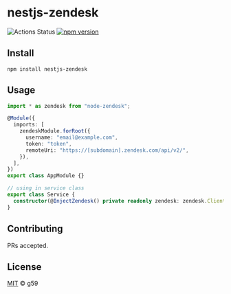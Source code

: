 # nestjs-zendesk

![Actions Status](https://github.com/g59/nestjs-plugins/workflows/Node%20CI/badge.svg)
[![npm version](https://badge.fury.io/js/nestjs-zendesk.svg)](https://badge.fury.io/js/nestjs-zendesk)

## Install

```
npm install nestjs-zendesk
```

## Usage

```typescript
import * as zendesk from "node-zendesk";

@Module({
  imports: [
    zendeskModule.forRoot({
      username: "email@example.com",
      token: "token",
      remoteUri: "https://[subdomain].zendesk.com/api/v2/",
    }),
  ],
})
export class AppModule {}

// using in service class
export class Service {
  constructor(@InjectZendesk() private readonly zendesk: zendesk.Client) {}
}
```

## Contributing

PRs accepted.

## License

[MIT](https://github.com/g59/nestjs-plugins/blob/main/LICENSE) © g59
